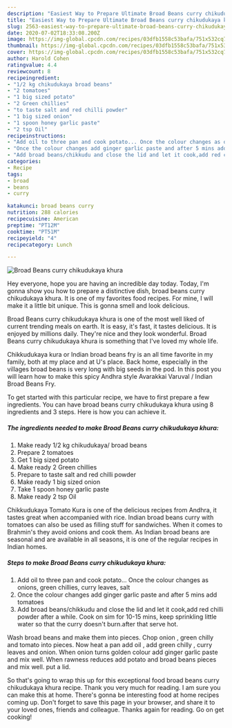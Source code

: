 ```yaml
---
description: "Easiest Way to Prepare Ultimate Broad Beans curry chikudukaya khura"
title: "Easiest Way to Prepare Ultimate Broad Beans curry chikudukaya khura"
slug: 2563-easiest-way-to-prepare-ultimate-broad-beans-curry-chikudukaya-khura
date: 2020-07-02T18:33:08.200Z
image: https://img-global.cpcdn.com/recipes/03dfb1558c53bafa/751x532cq70/broad-beans-curry-chikudukaya-khura-recipe-main-photo.jpg
thumbnail: https://img-global.cpcdn.com/recipes/03dfb1558c53bafa/751x532cq70/broad-beans-curry-chikudukaya-khura-recipe-main-photo.jpg
cover: https://img-global.cpcdn.com/recipes/03dfb1558c53bafa/751x532cq70/broad-beans-curry-chikudukaya-khura-recipe-main-photo.jpg
author: Harold Cohen
ratingvalue: 4.4
reviewcount: 8
recipeingredient:
- "1/2 kg chikudukaya broad beans"
- "2 tomatoes"
- "1 big sized potato"
- "2 Green chillies"
- "to taste salt and red chilli powder"
- "1 big sized onion"
- "1 spoon honey garlic paste"
- "2 tsp Oil"
recipeinstructions:
- "Add oil to three pan and cook potato... Once the colour changes as onions, green chillies, curry leaves, salt"
- "Once the colour changes add ginger garlic paste and after 5 mins add tomatoes"
- "Add broad beans/chikkudu and close the lid and let it cook,add red chilli powder after a while. Cook on sim for 10-15 mins, keep sprinkling little water so that the curry doesn&#39;t burn.after that serve hot."
categories:
- Recipe
tags:
- broad
- beans
- curry

katakunci: broad beans curry 
nutrition: 288 calories
recipecuisine: American
preptime: "PT12M"
cooktime: "PT51M"
recipeyield: "4"
recipecategory: Lunch

---
```



![Broad Beans curry chikudukaya khura](https://img-global.cpcdn.com/recipes/03dfb1558c53bafa/751x532cq70/broad-beans-curry-chikudukaya-khura-recipe-main-photo.jpg)

Hey everyone, hope you are having an incredible day today. Today, I'm gonna show you how to prepare a distinctive dish, broad beans curry chikudukaya khura. It is one of my favorites food recipes. For mine, I will make it a little bit unique. This is gonna smell and look delicious.

Broad Beans curry chikudukaya khura is one of the most well liked of current trending meals on earth. It is easy, it's fast, it tastes delicious. It is enjoyed by millions daily. They're nice and they look wonderful. Broad Beans curry chikudukaya khura is something that I've loved my whole life.

Chikkudukaya kura or Indian broad beans fry is an all time favorite in my family, both at my place and at U&#39;s place. Back home, especially in the villages broad beans is very long with big seeds in the pod. In this post you will learn how to make this spicy Andhra style Avarakkai Varuval / Indian Broad Beans Fry.


To get started with this particular recipe, we have to first prepare a few ingredients. You can have broad beans curry chikudukaya khura using 8 ingredients and 3 steps. Here is how you can achieve it.

<!--inarticleads1-->

##### The ingredients needed to make Broad Beans curry chikudukaya khura:

1. Make ready 1/2 kg chikudukaya/ broad beans
1. Prepare 2 tomatoes
1. Get 1 big sized potato
1. Make ready 2 Green chillies
1. Prepare to taste salt and red chilli powder
1. Make ready 1 big sized onion
1. Take 1 spoon honey garlic paste
1. Make ready 2 tsp Oil


Chikkudukaya Tomato Kura is one of the delicious recipes from Andhra, it tastes great when accompanied with rice. Indian broad beans curry with tomatoes can also be used as filling stuff for sandwiches. When it comes to Brahmin&#39;s they avoid onions and cook them. As Indian broad beans are seasonal and are available in all seasons, it is one of the regular recipes in Indian homes. 

<!--inarticleads2-->

##### Steps to make Broad Beans curry chikudukaya khura:

1. Add oil to three pan and cook potato... Once the colour changes as onions, green chillies, curry leaves, salt
1. Once the colour changes add ginger garlic paste and after 5 mins add tomatoes
1. Add broad beans/chikkudu and close the lid and let it cook,add red chilli powder after a while. Cook on sim for 10-15 mins, keep sprinkling little water so that the curry doesn&#39;t burn.after that serve hot.


Wash broad beans and make them into pieces. Chop onion , green chilly and tomato into pieces. Now heat a pan add oil , add green chilly , curry leaves and onion. When onion turns golden colour add ginger garlic paste and mix well. When rawness reduces add potato and broad beans pieces and mix well. put a lid. 

So that's going to wrap this up for this exceptional food broad beans curry chikudukaya khura recipe. Thank you very much for reading. I am sure you can make this at home. There's gonna be interesting food at home recipes coming up. Don't forget to save this page in your browser, and share it to your loved ones, friends and colleague. Thanks again for reading. Go on get cooking!
